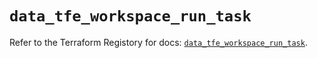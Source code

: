 # `data_tfe_workspace_run_task`

Refer to the Terraform Registory for docs: [`data_tfe_workspace_run_task`](https://www.terraform.io/docs/providers/tfe/d/workspace_run_task).
